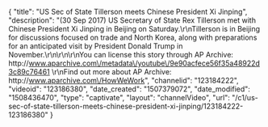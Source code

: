 {
    "title": "US Sec of State Tillerson meets Chinese President Xi Jinping",
    "description": "(30 Sep 2017) US Secretary of State Rex Tillerson met with Chinese President Xi Jinping in Beijing on Saturday.\r\nTillerson is in Beijing for discussions focused on trade and North Korea, along with preparations for an anticipated visit by President Donald Trump in November.\r\n\r\n\r\nYou can license this story through AP Archive: http:\/\/www.aparchive.com\/metadata\/youtube\/9e90acfece56f35a48922d3c89c76461 \r\nFind out more about AP Archive: http:\/\/www.aparchive.com\/HowWeWork",
    "channelid": "123184222",
    "videoid": "123186380",
    "date_created": "1507379072",
    "date_modified": "1508436470",
    "type": "captivate",
    "layout": "channelVideo",
    "url": "\/c1\/us-sec-of-state-tillerson-meets-chinese-president-xi-jinping\/123184222-123186380"
}